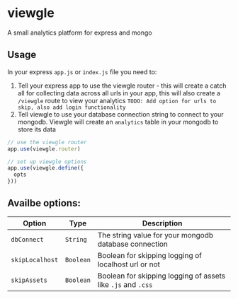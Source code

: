 # viewgle
A small analytics platform for express and mongo

## Usage
In your express `app.js` or `index.js` file you need to:
1. Tell your express app to use the viewgle router - this will create a catch all for collecting data across all urls in your app, this will also create a `/viewgle` route to view your analytics `TODO: Add option for urls to skip, also add login functionality`
2. Tell viewgle to use your database connection string to connect to your mongodb. Viewgle will create an `analytics` table in your mongodb to store its data

``` javascript
// use the viewgle router
app.use(viewgle.router)

// set up viewgle options
app.use(viewgle.define({
  opts
}))
```

## Availbe options:

| Option          | Type      | Description                                                  |
|-----------------|-----------|--------------------------------------------------------------|
| `dbConnect`     | `String`  | The string value for your mongodb database connection        |
| `skipLocalhost` | `Boolean` | Boolean for skipping logging of localhost url or not         |
| `skipAssets`    | `Boolean` | Boolean for skipping logging of assets like `.js` and `.css` |